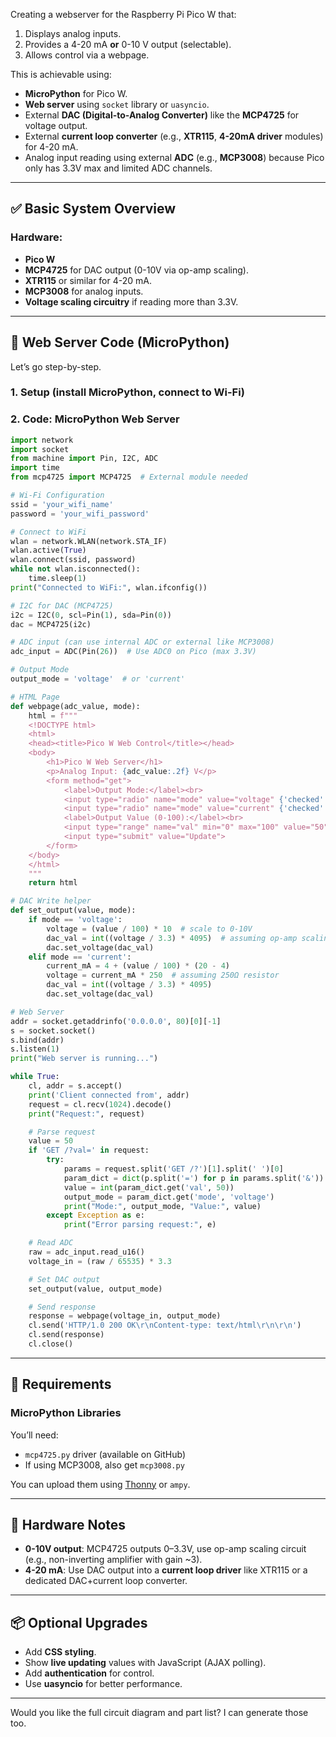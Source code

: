 Creating a webserver for the Raspberry Pi Pico W that:

1. Displays analog inputs.
2. Provides a 4-20 mA **or** 0-10 V output (selectable).
3. Allows control via a webpage.

This is achievable using:

* **MicroPython** for Pico W.
* **Web server** using `socket` library or `uasyncio`.
* External **DAC (Digital-to-Analog Converter)** like the **MCP4725** for voltage output.
* External **current loop converter** (e.g., **XTR115**, **4-20mA driver** modules) for 4-20 mA.
* Analog input reading using external **ADC** (e.g., **MCP3008**) because Pico only has 3.3V max and limited ADC channels.

---

## ✅ Basic System Overview

### Hardware:

* **Pico W**
* **MCP4725** for DAC output (0-10V via op-amp scaling).
* **XTR115** or similar for 4-20 mA.
* **MCP3008** for analog inputs.
* **Voltage scaling circuitry** if reading more than 3.3V.

---

## 📄 Web Server Code (MicroPython)

Let’s go step-by-step.

### 1. Setup (install MicroPython, connect to Wi-Fi)

### 2. Code: MicroPython Web Server

```python
import network
import socket
from machine import Pin, I2C, ADC
import time
from mcp4725 import MCP4725  # External module needed

# Wi-Fi Configuration
ssid = 'your_wifi_name'
password = 'your_wifi_password'

# Connect to WiFi
wlan = network.WLAN(network.STA_IF)
wlan.active(True)
wlan.connect(ssid, password)
while not wlan.isconnected():
    time.sleep(1)
print("Connected to WiFi:", wlan.ifconfig())

# I2C for DAC (MCP4725)
i2c = I2C(0, scl=Pin(1), sda=Pin(0))
dac = MCP4725(i2c)

# ADC input (can use internal ADC or external like MCP3008)
adc_input = ADC(Pin(26))  # Use ADC0 on Pico (max 3.3V)

# Output Mode
output_mode = 'voltage'  # or 'current'

# HTML Page
def webpage(adc_value, mode):
    html = f"""
    <!DOCTYPE html>
    <html>
    <head><title>Pico W Web Control</title></head>
    <body>
        <h1>Pico W Web Server</h1>
        <p>Analog Input: {adc_value:.2f} V</p>
        <form method="get">
            <label>Output Mode:</label><br>
            <input type="radio" name="mode" value="voltage" {'checked' if mode == 'voltage' else ''}> 0-10V<br>
            <input type="radio" name="mode" value="current" {'checked' if mode == 'current' else ''}> 4-20mA<br>
            <label>Output Value (0-100):</label><br>
            <input type="range" name="val" min="0" max="100" value="50"><br><br>
            <input type="submit" value="Update">
        </form>
    </body>
    </html>
    """
    return html

# DAC Write helper
def set_output(value, mode):
    if mode == 'voltage':
        voltage = (value / 100) * 10  # scale to 0-10V
        dac_val = int((voltage / 3.3) * 4095)  # assuming op-amp scaling to 10V
        dac.set_voltage(dac_val)
    elif mode == 'current':
        current_mA = 4 + (value / 100) * (20 - 4)
        voltage = current_mA * 250  # assuming 250Ω resistor
        dac_val = int((voltage / 3.3) * 4095)
        dac.set_voltage(dac_val)

# Web Server
addr = socket.getaddrinfo('0.0.0.0', 80)[0][-1]
s = socket.socket()
s.bind(addr)
s.listen(1)
print("Web server is running...")

while True:
    cl, addr = s.accept()
    print('Client connected from', addr)
    request = cl.recv(1024).decode()
    print("Request:", request)

    # Parse request
    value = 50
    if 'GET /?val=' in request:
        try:
            params = request.split('GET /?')[1].split(' ')[0]
            param_dict = dict(p.split('=') for p in params.split('&'))
            value = int(param_dict.get('val', 50))
            output_mode = param_dict.get('mode', 'voltage')
            print("Mode:", output_mode, "Value:", value)
        except Exception as e:
            print("Error parsing request:", e)

    # Read ADC
    raw = adc_input.read_u16()
    voltage_in = (raw / 65535) * 3.3

    # Set DAC output
    set_output(value, output_mode)

    # Send response
    response = webpage(voltage_in, output_mode)
    cl.send('HTTP/1.0 200 OK\r\nContent-type: text/html\r\n\r\n')
    cl.send(response)
    cl.close()
```

---

## 🧰 Requirements

### MicroPython Libraries

You’ll need:

* `mcp4725.py` driver (available on GitHub)
* If using MCP3008, also get `mcp3008.py`

You can upload them using [Thonny](https://thonny.org/) or `ampy`.

---

## 🔌 Hardware Notes

* **0-10V output**: MCP4725 outputs 0–3.3V, use op-amp scaling circuit (e.g., non-inverting amplifier with gain \~3).
* **4-20 mA**: Use DAC output into a **current loop driver** like XTR115 or a dedicated DAC+current loop converter.

---

## 📦 Optional Upgrades

* Add **CSS styling**.
* Show **live updating** values with JavaScript (AJAX polling).
* Add **authentication** for control.
* Use **uasyncio** for better performance.

---

Would you like the full circuit diagram and part list? I can generate those too.
